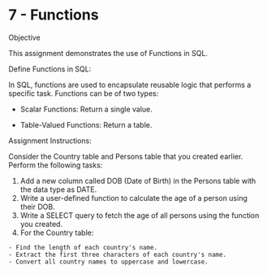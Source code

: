 

# 7 - Functions

Objective

This assignment demonstrates the use of Functions in SQL.

Define Functions in SQL:

In SQL, functions are used to encapsulate reusable logic that performs a specific task. Functions can be of two types:

  - Scalar Functions: Return a single value.

  - Table-Valued Functions: Return a table.

Assignment Instructions:

Consider the Country table and Persons table that you created earlier. Perform the following tasks:

  1. Add a new column called DOB (Date of Birth) in the Persons table with the data type as DATE.
  2. Write a user-defined function to calculate the age of a person using their DOB.
  3. Write a SELECT query to fetch the age of all persons using the function you created.
  4.  For the Country table:

    - Find the length of each country's name.
    - Extract the first three characters of each country's name.
    - Convert all country names to uppercase and lowercase.


    
